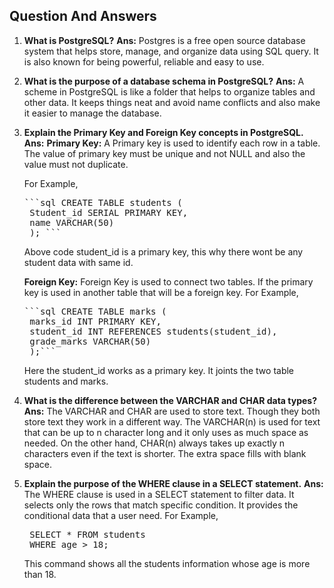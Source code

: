 ## Question And Answers

1. **What is PostgreSQL?**
   **Ans:** Postgres is a free open source database system that helps store, manage, and organize data using SQL query. It is also known for being powerful, reliable and easy to use.

2. **What is the purpose of a database schema in PostgreSQL?**
   **Ans:** A scheme in PostgreSQL is like a folder that helps to organize tables and other data. It keeps things neat and avoid name conflicts and also make it easier to manage the database.

3. **Explain the Primary Key and Foreign Key concepts in PostgreSQL.**
   **Ans:** 
   **Primary Key:** A Primary key is used to identify each row in a table. The value of primary key must be unique and not NULL and also the value must not duplicate. 

    For Example,
      <pre lang="markdown">```sql CREATE TABLE students (
    Student_id SERIAL PRIMARY KEY,
    name VARCHAR(50)
    ); ```</pre>
    Above code student_id is a primary key, this why there wont be any student data with same id.

    **Foreign Key:** Foreign Key is used to connect two tables. If the primary key is used in another table that will be a foreign key. 
    For Example,
    <pre lang="markdown">```sql CREATE TABLE marks (
    marks_id INT PRIMARY KEY,
    student_id INT REFERENCES students(student_id),
    grade_marks VARCHAR(50)
    );```</pre>
    Here the student_id works as a primary key. It joints the two table students and marks.

4. **What is the difference between the VARCHAR and CHAR data types?**
   **Ans:** The VARCHAR and CHAR are used to store text. Though they both store text they work in a different way. The VARCHAR(n) is used for text that can be up to n character long and it only uses as much space as needed.
    On the other hand, CHAR(n) always takes up exactly n characters even if the text is shorter. The extra space fills with blank space.

5. **Explain the purpose of the WHERE clause in a SELECT statement.**
   **Ans:** 
    The WHERE clause is used in a SELECT statement to filter data. It selects only the rows that match specific condition. It provides the conditional data that a user need.
    For Example,
    <pre lang="markdown"> SELECT * FROM students
    WHERE age > 18;</pre>
    This command shows all the students information whose age is more than 18.


